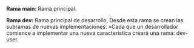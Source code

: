 **Rama main:**
Rama principal.

**Rama dev:** 
Rama principal de desarrollo, Desde esta rama se crean las subramas de nuevas implementaciónes.
»Cada que un desarrollador comience a implementar una nueva característica creará una rama: dev-user.

